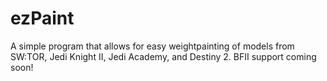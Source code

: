 # ezPaint
A simple program that allows for easy weightpainting of models from SW:TOR, Jedi Knight II, Jedi Academy, and Destiny 2. BFII support coming soon!
